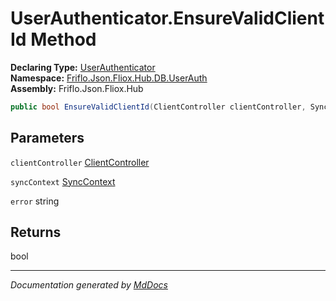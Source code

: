 ﻿<!--  
  <auto-generated>   
    The contents of this file were generated by a tool.  
    Changes to this file may be list if the file is regenerated  
  </auto-generated>   
-->

# UserAuthenticator.EnsureValidClientId Method

**Declaring Type:** [UserAuthenticator](../index.md)  
**Namespace:** [Friflo.Json.Fliox.Hub.DB.UserAuth](../../index.md)  
**Assembly:** Friflo.Json.Fliox.Hub

```csharp
public bool EnsureValidClientId(ClientController clientController, SyncContext syncContext, out string error);
```

## Parameters

`clientController`  [ClientController](../../../../Host/Auth/ClientController/index.md)

`syncContext`  [SyncContext](../../../../Host/SyncContext/index.md)

`error`  string

## Returns

bool

___

*Documentation generated by [MdDocs](https://github.com/ap0llo/mddocs)*

